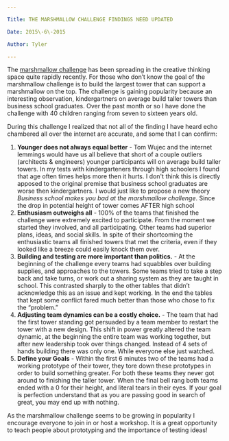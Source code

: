 ```yaml
---

Title: THE MARSHMALLOW CHALLENGE FINDINGS NEED UPDATED

Date: 2015\-6\-2015

Author: Tyler

---
```


The [marshmallow challenge](http://marshmallowchallenge.com/) has been spreading in the creative thinking space quite rapidly recently\. For those who don’t know the goal of the marshmallow challenge is to build the largest tower that can support a marshmallow on the top\. The challenge is gaining popularity because an interesting observation, kindergartners on average build taller towers than business school graduates\. Over the past month or so I have done the challenge with 40 children ranging from seven to sixteen years old\.

During this challenge I realized that not all of the finding I have heard echo chambered all over the internet are accurate, and some that I can confirm:

1. __Younger does not always equal better__ \- Tom Wujec and the internet lemmings would have us all believe that short of a couple outliers \(architects & engineers\) younger participants will on average build taller towers\. In my tests with kindergarteners through high schoolers I found that age often times helps more then it hurts\. I don't think this is directly apposed to the original premise that business school graduates are worse then kindergartners\. I would just like to propose a new theory *Business school makes you bad at the marshmallow challenge*\. Since the drop in potential height of tower comes AFTER high school
2. __Enthusiasm outweighs all__ \- 100% of the teams that finished the challenge were extremely excited to participate\. From the moment we started they involved, and all participating\. Other teams had superior plans, ideas, and social skills\. In spite of their shortcoming the enthusiastic teams all finished towers that met the criteria, even if they looked like a breeze could easily knock them over\.
3. __Building and testing are more important than politics\.__ \- At the beginning of the challenge every teams had squabbles over building supplies, and approaches to the towers\. Some teams tried to take a step back and take turns, or work out a sharing system as they are taught in school\. This contrasted sharply to the other tables that didn’t acknowledge this as an issue and kept working\. In the end the tables that kept some conflict fared much better than those who chose to fix the “problem\.”
4. __Adjusting team dynamics can be a costly choice\.__ \- The team that had the first tower standing got persuaded by a team member to restart the tower with a new design\. This shift in power greatly altered the team dynamic, at the beginning the entire team was working together, but after new leadership took over things changed\. Instead of 4 sets of hands building there was only one\. While everyone else just watched\.
5. __Define your Goals__ \- Within the first 6 minutes two of the teams had a working prototype of their tower, they tore down these prototypes in order to build something greater\. For both these teams they never got around to finishing the taller tower\. When the final bell rang both teams ended with a 0 for their height, and literal tears in their eyes\. If your goal is perfection understand that as you are passing good in search of great, you may end up with nothing\.

As the marshmallow challenge seems to be growing in popularity I encourage everyone to join in or host a workshop\. It is a great opportunity to teach people about prototyping and the importance of testing ideas\!

